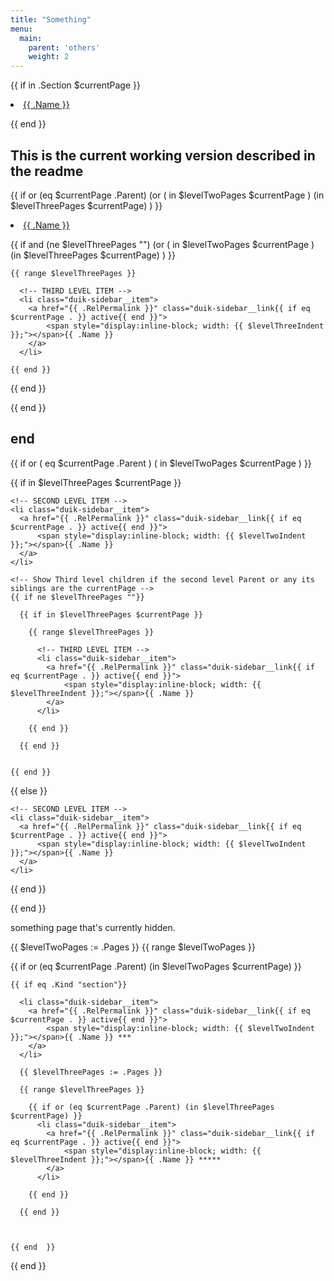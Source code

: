 ```yaml
---
title: "Something"
menu:
  main:
    parent: 'others'
    weight: 2
---
```


{{ if in .Section $currentPage }}

  <!-- SECOND LEVEL ITEM -->
  <li class="duik-sidebar__item">
    <a href="{{ .RelPermalink }}" class="duik-sidebar__link{{ if eq $currentPage . }} active{{ end }}">
        <span style="display:inline-block; width: {{ $levelTwoIndent }};"></span>{{ .Name }}
    </a>
  </li>

{{ end }}



## This is the current working version described in the readme

<!-- Show Second level children if the first level Parent or any of its Second level siblings are the currentPage -->
{{ if or (eq $currentPage .Parent) (or ( in $levelTwoPages $currentPage ) (in $levelThreePages $currentPage) ) }}

  <!-- SECOND LEVEL ITEM -->
  <li class="duik-sidebar__item">
    <a href="{{ .RelPermalink }}" class="duik-sidebar__link{{ if eq $currentPage . }} active{{ end }}">
        <span style="display:inline-block; width: {{ $levelTwoIndent }};"></span>{{ .Name }}
    </a>
  </li>

  <!-- Show Third level children if the second level Parent or any its siblings are the currentPage -->
  {{ if and (ne $levelThreePages "") (or ( in $levelTwoPages $currentPage ) (in $levelThreePages $currentPage) ) }}

    {{ range $levelThreePages }}

      <!-- THIRD LEVEL ITEM -->
      <li class="duik-sidebar__item">
        <a href="{{ .RelPermalink }}" class="duik-sidebar__link{{ if eq $currentPage . }} active{{ end }}">
            <span style="display:inline-block; width: {{ $levelThreeIndent }};"></span>{{ .Name }}
        </a>
      </li>

    {{ end }}

  {{ end }}


{{ end }}


## end


<!-- Show Second level children if the first level Parent or any of its Second level siblings are the currentPage -->
{{ if or ( eq $currentPage .Parent ) ( in $levelTwoPages $currentPage ) }}

  {{ if in $levelThreePages $currentPage }}

    <!-- SECOND LEVEL ITEM -->
    <li class="duik-sidebar__item">
      <a href="{{ .RelPermalink }}" class="duik-sidebar__link{{ if eq $currentPage . }} active{{ end }}">
          <span style="display:inline-block; width: {{ $levelTwoIndent }};"></span>{{ .Name }}
      </a>
    </li>

    <!-- Show Third level children if the second level Parent or any its siblings are the currentPage -->
    {{ if ne $levelThreePages ""}}

      {{ if in $levelThreePages $currentPage }}

        {{ range $levelThreePages }}

          <!-- THIRD LEVEL ITEM -->
          <li class="duik-sidebar__item">
            <a href="{{ .RelPermalink }}" class="duik-sidebar__link{{ if eq $currentPage . }} active{{ end }}">
                <span style="display:inline-block; width: {{ $levelThreeIndent }};"></span>{{ .Name }}
            </a>
          </li>

        {{ end }}

      {{ end }}


    {{ end }}

  {{ else }}

    <!-- SECOND LEVEL ITEM -->
    <li class="duik-sidebar__item">
      <a href="{{ .RelPermalink }}" class="duik-sidebar__link{{ if eq $currentPage . }} active{{ end }}">
          <span style="display:inline-block; width: {{ $levelTwoIndent }};"></span>{{ .Name }}
      </a>
    </li>


  {{ end }}


{{ end }}









something page that's currently hidden.

{{ $levelTwoPages := .Pages }}
{{ range $levelTwoPages }}

  {{ if or (eq $currentPage .Parent) (in $levelTwoPages $currentPage) }}



    {{ if eq .Kind "section"}}

      <li class="duik-sidebar__item">
        <a href="{{ .RelPermalink }}" class="duik-sidebar__link{{ if eq $currentPage . }} active{{ end }}">
            <span style="display:inline-block; width: {{ $levelTwoIndent }};"></span>{{ .Name }} ***
        </a>
      </li>

      {{ $levelThreePages := .Pages }}

      {{ range $levelThreePages }}

        {{ if or (eq $currentPage .Parent) (in $levelThreePages $currentPage) }}
          <li class="duik-sidebar__item">
            <a href="{{ .RelPermalink }}" class="duik-sidebar__link{{ if eq $currentPage . }} active{{ end }}">
                <span style="display:inline-block; width: {{ $levelThreeIndent }};"></span>{{ .Name }} *****
            </a>
          </li>

        {{ end }}

      {{ end }}



    {{ end  }}

  {{ end }}
